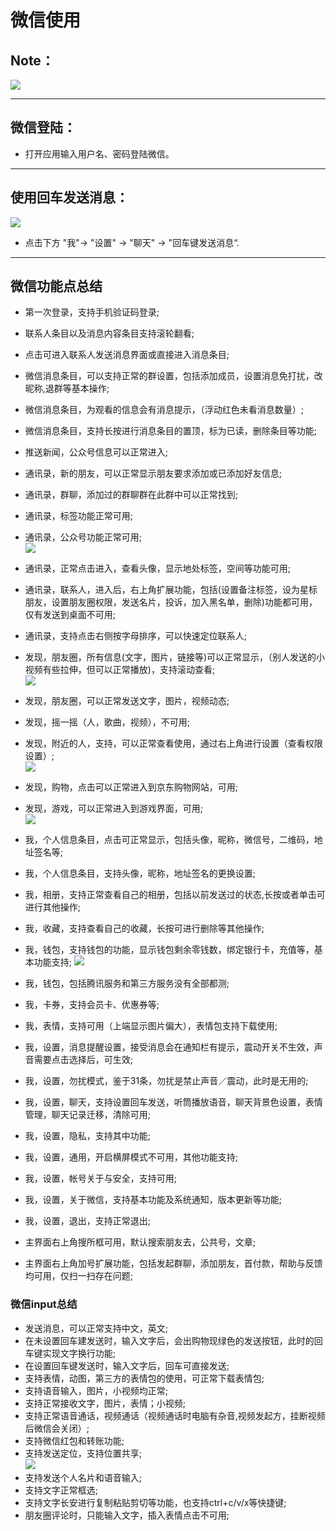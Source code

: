 # 微信使用
## Note：  

![](../pic/soft/wechat_sign_in.png)

***
## 微信登陆：  

- 打开应用输入用户名、密码登陆微信。  

***
## 使用回车发送消息：  
  ![](../pic/soft/wechat_enter.png)  

- 点击下方 "我"-> "设置" -> "聊天" -> "回车键发送消息“.  

***
## 微信功能点总结  
  - 第一次登录，支持手机验证码登录;  
  - 联系人条目以及消息内容条目支持滚轮翻看;  
  - 点击可进入联系人发送消息界面或直接进入消息条目;    
  - 微信消息条目，可以支持正常的群设置，包括添加成员，设置消息免打扰，改昵称,退群等基本操作;   
  - 微信消息条目，为观看的信息会有消息提示，（浮动红色未看消息数量）;    
  - 微信消息条目，支持长按进行消息条目的置顶，标为已读，删除条目等功能;   
  - 推送新闻，公众号信息可以正常进入;    
  - 通讯录，新的朋友，可以正常显示朋友要求添加或已添加好友信息;    
  - 通讯录，群聊，添加过的群聊群在此群中可以正常找到;  
  - 通讯录，标签功能正常可用;  
  - 通讯录，公众号功能正常可用;    
  ![](../pic/soft/wechat_public.png)   
  - 通讯录，正常点击进入，查看头像，显示地处标签，空间等功能可用;  
  - 通讯录，联系人，进入后，右上角扩展功能，包括(设置备注标签，设为星标朋友，设置朋友圈权限，发送名片，投诉，加入黑名单，删除)功能都可用，仅有发送到桌面不可用;   
  - 通讯录，支持点击右侧按字母排序，可以快速定位联系人;  
  - 发现，朋友圈，所有信息(文字，图片，链接等)可以正常显示，（别人发送的小视频有些拉伸，但可以正常播放)，支持滚动查看;  
  ![](../pic/soft/wechat_friend.png)   
  - 发现，朋友圈，可以正常发送文字，图片，视频动态;   
  - 发现，摇一摇（人，歌曲，视频），不可用;  
  - 发现，附近的人，支持，可以正常查看使用，通过右上角进行设置（查看权限设置）;  
  ![](../pic/soft/wechat_around.png)   
     
  - 发现，购物，点击可以正常进入到京东购物网站，可用;    
  - 发现，游戏，可以正常进入到游戏界面，可用;  
  ![](../pic/soft/wechat_game.png)   
  - 我，个人信息条目，点击可正常显示，包括头像，昵称，微信号，二维码，地址签名等;  
  - 我，个人信息条目，支持头像，昵称，地址签名的更换设置;  
  - 我，相册，支持正常查看自己的相册，包括以前发送过的状态,长按或者单击可进行其他操作;   
  - 我，收藏，支持查看自己的收藏，长按可进行删除等其他操作;    
  - 我，钱包，支持钱包的功能，显示钱包剩余零钱数，绑定银行卡，充值等，基本功能支持; 
  ![](../pic/soft/wechat_wallet.png)   
  - 我，钱包，包括腾讯服务和第三方服务没有全部都测;  
  - 我，卡券，支持会员卡、优惠券等;  
  - 我，表情，支持可用（上端显示图片偏大），表情包支持下载使用;  
  - 我，设置，消息提醒设置，接受消息会在通知栏有提示，震动开关不生效，声音需要点击选择后，可生效;  
  - 我，设置，勿扰模式，鉴于31条，勿扰是禁止声音／震动，此时是无用的;  
  - 我，设置，聊天，支持设置回车发送，听筒播放语音，聊天背景色设置，表情管理，聊天记录迁移，清除可用;  
  - 我，设置，隐私，支持其中功能;  
  - 我，设置，通用，开启横屏模式不可用，其他功能支持;  
  - 我，设置，帐号关于与安全，支持可用;  
  - 我，设置，关于微信，支持基本功能及系统通知，版本更新等功能;  
  - 我，设置，退出，支持正常退出;  
  - 主界面右上角搜所框可用，默认搜索朋友去，公共号，文章;  
  - 主界面右上角加号扩展功能，包括发起群聊，添加朋友，首付款，帮助与反馈均可用，仅扫一扫存在问题;  
  
### 微信input总结
  - 发送消息，可以正常支持中文，英文;  
  - 在未设置回车建发送时，输入文字后，会出购物现绿色的发送按钮，此时的回车键实现文字换行功能;   
  - 在设置回车键发送时，输入文字后，回车可直接发送;  
  - 支持表情，动图，第三方的表情包的使用，可正常下载表情包;  
  - 支持语音输入，图片，小视频均正常;  
  - 支持正常接收文字，图片，表情；小视频;  
  - 支持正常语音通话，视频通话（视频通话时电脑有杂音,视频发起方，挂断视频后微信会关闭）;  
  - 支持微信红包和转账功能;  
  - 支持发送定位，支持位置共享;  
  ![](../pic/soft/wechat_position.png)   
  - 支持发送个人名片和语音输入;  
  - 支持文字正常框选;  
  - 支持文字长安进行复制粘贴剪切等功能，也支持ctrl+c/v/x等快捷键;  
  - 朋友圈评论时，只能输入文字，插入表情点击不可用;
